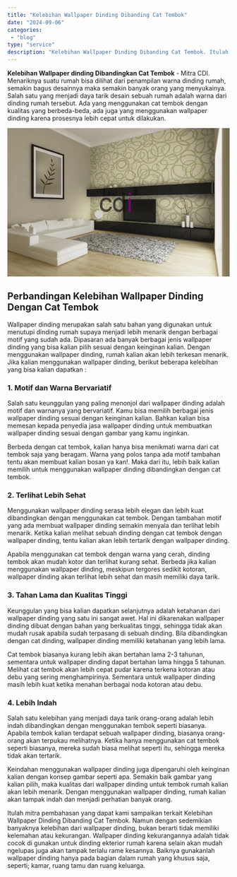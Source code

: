 ```yaml
---
title: "Kelebihan Wallpaper Dinding Dibanding Cat Tembok"
date: "2024-09-06"
categories:
 - "blog"
type: "service"
description: "Kelebihan Wallpaper Dinding Dibanding Cat Tembok. Itulah mitra pembahasan yang dapat kami sampaikan terkait Kelebihan Wallpaper Dinding Dibanding Cat Tembok..."
---
```


**Kelebihan Wallpaper dinding Dibandingkan Cat Tembok** - Mitra CDI. Menariknya suatu rumah bisa dilihat dari penampilan warna dinding rumah, semakin bagus desainnya maka semakin banyak orang yang menyukainya. Salah satu yang menjadi daya tarik desain sebuah rumah adalah warna dari dinding rumah tersebut. Ada yang menggunakan cat tembok dengan kualitas yang berbeda-beda, ada juga yang menggunakan wallpaper dinding karena prosesnya lebih cepat untuk dilakukan.

![Kelebihan Wallpaper Dinding Dibanding Cat Tembok](/images/blog/wallpaper-dinding-001.jpg)

## Perbandingan Kelebihan Wallpaper Dinding Dengan Cat Tembok

Wallpaper dinding merupakan salah satu bahan yang digunakan untuk menutupi dinding rumah supaya menjadi lebih menarik dengan berbagai motif yang sudah ada. Dipasaran ada banyak berbagai jenis wallpaper dinding yang bisa kalian pilih sesuai dengan keinginan kalian. Dengan menggunakan wallpaper dinding, rumah kalian akan lebih terkesan menarik. Jika kalian menggunakan wallpaper dinding, berikut beberapa kelebihan yang bisa kalian dapatkan :
### 1\. Motif dan Warna Bervariatif

Salah satu keunggulan yang paling menonjol dari wallpaper dinding adalah motif dan warnanya yang bervariatif. Kamu bisa memilih berbagai jenis wallpaper dinding sesuai dengan keinginan kalian. Bahkan kalian bisa memesan kepada penyedia jasa wallpaper dinding untuk membuatkan wallpaper dinding sesuai dengan gambar yang kamu inginkan.

Berbeda dengan cat tembok, kalian hanya bisa menikmati warna dari cat tembok saja yang beragam. Warna yang polos tanpa ada motif tambahan tentu akan membuat kalian bosan ya kan!. Maka dari itu, lebih baik kalian memilih untuk menggunakan wallpaper dinding dibandingkan dengan cat tembok.

### 2\. Terlihat Lebih Sehat

Menggunakan wallpaper dinding serasa lebih elegan dan lebih kuat dibandingkan dengan menggunakan cat tembok. Dengan tambahan motif yang ada membuat wallpaper dinding semakin menyala dan terlihat lebih menarik. Ketika kalian melihat sebuah dinding dengan cat tembok dengan wallpaper dinding, tentu kalian akan lebih tertarik dengan wallpaper dinding.

Apabila menggunakan cat tembok dengan warna yang cerah, dinding tembok akan mudah kotor dan terlihat kurang sehat. Berbeda jika kalian menggunakan wallpaper dinding, meskipun tergores sedikit kotoran, wallpaper dinding akan terlihat lebih sehat dan masih memiliki daya tarik.

### 3\. Tahan Lama dan Kualitas Tinggi

Keunggulan yang bisa kalian dapatkan selanjutnya adalah ketahanan dari wallpaper dinding yang satu ini sangat awet. Hal ini dikarenakan wallpaper dinding dibuat dengan bahan yang berkualitas tinggi, sehingga tidak akan mudah rusak apabila sudah terpasang di sebuah dinding. Bila dibandingkan dengan cat dinding, wallpaper dinding memiliki ketahanan yang lebih lama.

Cat tembok biasanya kurang lebih akan bertahan lama 2-3 tahunan, sementara untuk wallpaper dinding dapat bertahan lama hingga 5 tahunan. Melihat cat tembok akan lebih cepat pudar karena terkena kotoran atau debu yang sering menghampirinya. Sementara untuk wallpaper dinding masih lebih kuat ketika menahan berbagai noda kotoran atau debu.

### 4\. Lebih Indah

Salah satu kelebihan yang menjadi daya tarik orang-orang adalah lebih indah dibandingkan dengan menggunakan tembok seperti biasanya. Apabila tembok kalian terdapat sebuah wallpaper dinding, biasanya orang-orang akan terpukau melihatnya. Ketika hanya menggunakan cat tembok seperti biasanya, mereka sudah biasa melihat seperti itu, sehingga mereka tidak akan tertarik.

Keindahan menggunakan wallpaper dinding juga dipengaruhi oleh keinginan kalian dengan konsep gambar seperti apa. Semakin baik gambar yang kalian pilih, maka kualitas dari wallpaper dinding untuk tembok rumah kalian akan lebih menarik. Dengan menggunakan wallpaper dinding, rumah kalian akan tampak indah dan menjadi perhatian banyak orang.

Itulah mitra pembahasan yang dapat kami sampaikan terkait Kelebihan Wallpaper Dinding Dibanding Cat Tembok. Namun dengan sedemikian banyaknya kelebihan dari wallpaper dinding, bukan berarti tidak memiliki kelemahan atau kekurangan. Wallpaper dinding kekurangannya adalah tidak cocok di gunakan untuk dinding ekterior rumah karena selain akan mudah ngelupas juga akan tampak terlalu rame kesannya. Baiknya gunakanlah wallpaper dinding hanya pada bagian dalam rumah yang khusus saja, seperti; kamar, ruang tamu dan ruang keluarga.

